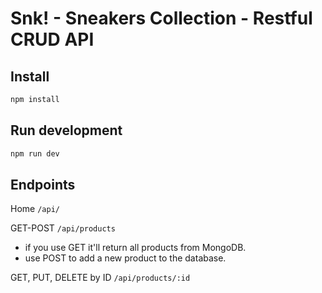 # Snk! - Sneakers Collection - Restful CRUD API

## Install
```js
npm install 
```
## Run development 
```js 
npm run dev 
```
## Endpoints 

Home ```/api/```

GET-POST ```/api/products``` 
- if you use GET it'll return all products from MongoDB. 
- use POST to add a new product to the database.

GET, PUT, DELETE by ID ```/api/products/:id```
